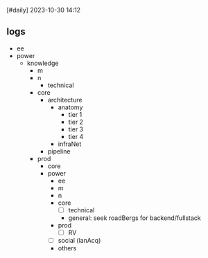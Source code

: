 [#daily]
2023-10-30
14:12
## logs
- ee
- power
	- knowledge
		- m
		- n
			- technical
		- core
			- architecture
				- anatomy
					- tier 1
					- tier 2
					- tier 3
					- tier 4
				- infraNet
			- pipeline
		- prod 
			- core
			- power
				- ee
				- m
				- n
				- core
					- [ ] technical
					- general: seek roadBergs for backend/fullstack
				- prod
					- [ ] RV
				- [ ] social (lanAcq)
				- others
